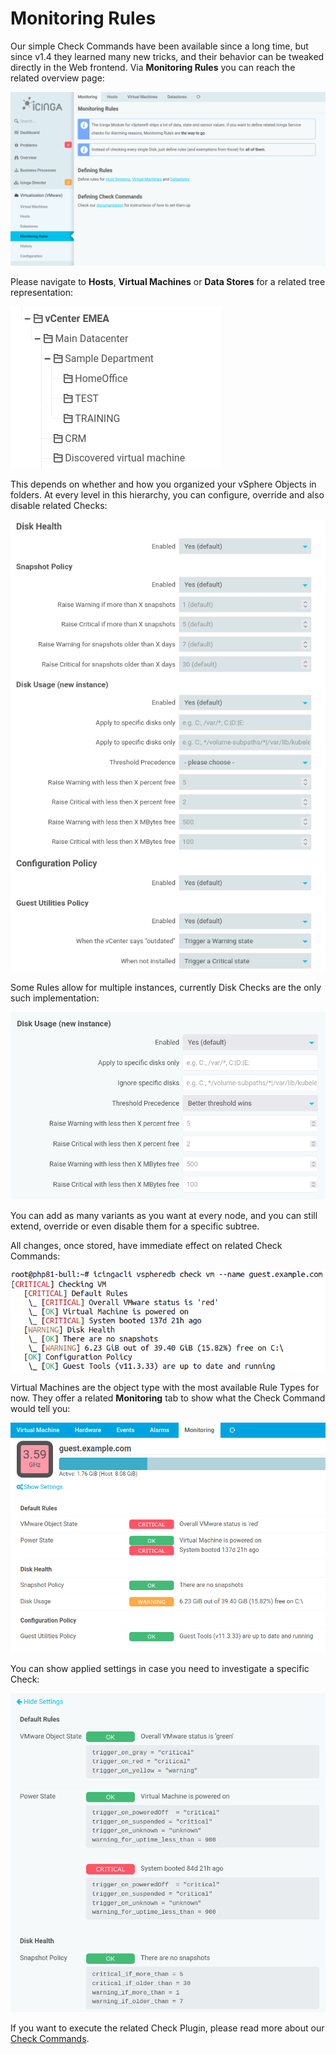 <a id="Monitoring_Rules"></a>Monitoring Rules
=============================================

Our simple Check Commands have been available since a long time, but since v1.4
they learned many new tricks, and their behavior can be tweaked directly in the
Web frontend. Via **Monitoring Rules** you can reach the related overview page:

![Monitoring Rules - Menu](screenshot/03_checks/0305-monitoring_menu.png)

Please navigate to **Hosts**, **Virtual Machines** or **Data Stores** for a related
tree representation:

![Monitoring Rule Hierarchy](screenshot/03_checks/0304-monitoring_rule_hierarchy.png)

This depends on whether and how you organized your vSphere Objects in folders.
At every level in this hierarchy, you can configure, override and also disable
related Checks:

![Monitoring Rules](screenshot/03_checks/0303-monitoring_rules.png)

Some Rules allow for multiple instances, currently Disk Checks are the only such
implementation:

![Monitoring Disks](screenshot/03_checks/0306-monitoring_disks.png)

You can add as many variants as you want at every node, and you can still extend,
override or even disable them for a specific subtree.

All changes, once stored, have immediate effect on related Check Commands:

![Sample Check Command Output](screenshot/03_checks/0301-check_command.png)

Virtual Machines are the object type with the most available Rule Types for now.
They offer a related **Monitoring** tab to show what the Check Command would
tell you:

![Monitoring Details - UI](screenshot/03_checks/0302-monitoring_details.png)

You can show applied settings in case you need to investigate a specific Check:

![Show Rule-related settings](screenshot/03_checks/0307-monitoring_rule_detailled_settings.png)


If you want to execute the related Check Plugin, please read more about our
[Check Commands](31-Check_Commands.md).
